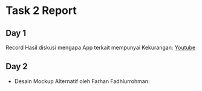 # Task 2 Report

## Day 1
Record Hasil diskusi mengapa App terkait mempunyai Kekurangan: [Youtube](https://youtu.be/LXej6_2Luec)

## Day 2

* Desain Mockup Alternatif oleh Farhan Fadhlurrohman: 
